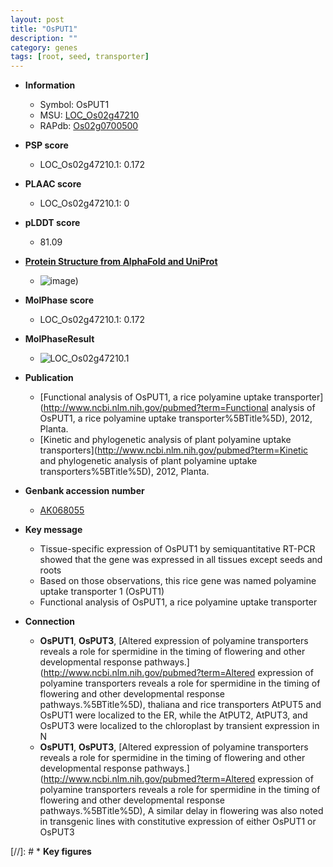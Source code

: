 ```yaml
---
layout: post
title: "OsPUT1"
description: ""
category: genes
tags: [root, seed, transporter]
---
```


* **Information**  
    + Symbol: OsPUT1  
    + MSU: [LOC_Os02g47210](http://rice.plantbiology.msu.edu/cgi-bin/ORF_infopage.cgi?orf=LOC_Os02g47210)  
    + RAPdb: [Os02g0700500](http://rapdb.dna.affrc.go.jp/viewer/gbrowse_details/irgsp1?name=Os02g0700500)  

* **PSP score**  
    + LOC_Os02g47210.1: 0.172 

* **PLAAC score**  
    + LOC_Os02g47210.1: 0 

* **pLDDT score**
    + 81.09

* **[Protein Structure from AlphaFold and UniProt](https://www.uniprot.org/uniprotkb/Q6Z8D0/entry#structure)**
    + ![image](https://ricepsp.github.io/images/Q6/AF-Q6Z8D0-F1.png))

* **MolPhase score**
    + LOC_Os02g47210.1: 0.172

* **MolPhaseResult**
    + ![LOC_Os02g47210.1](https://ricepsp.github.io/pictures/LOC_Os02g/LOC_Os02g47210.1.png)

* **Publication**  
    + [Functional analysis of OsPUT1, a rice polyamine uptake transporter](http://www.ncbi.nlm.nih.gov/pubmed?term=Functional analysis of OsPUT1, a rice polyamine uptake transporter%5BTitle%5D), 2012, Planta.
    + [Kinetic and phylogenetic analysis of plant polyamine uptake transporters](http://www.ncbi.nlm.nih.gov/pubmed?term=Kinetic and phylogenetic analysis of plant polyamine uptake transporters%5BTitle%5D), 2012, Planta.

* **Genbank accession number**  
    + [AK068055](http://www.ncbi.nlm.nih.gov/nuccore/AK068055)

* **Key message**  
    + Tissue-specific expression of OsPUT1 by semiquantitative RT-PCR showed that the gene was expressed in all tissues except seeds and roots
    + Based on those observations, this rice gene was named polyamine uptake transporter 1 (OsPUT1)
    + Functional analysis of OsPUT1, a rice polyamine uptake transporter

* **Connection**  
    + __OsPUT1__, __OsPUT3__, [Altered expression of polyamine transporters reveals a role for spermidine in the timing of flowering and other developmental response pathways.](http://www.ncbi.nlm.nih.gov/pubmed?term=Altered expression of polyamine transporters reveals a role for spermidine in the timing of flowering and other developmental response pathways.%5BTitle%5D),  thaliana and rice transporters AtPUT5 and OsPUT1 were localized to the ER, while the AtPUT2, AtPUT3, and OsPUT3 were localized to the chloroplast by transient expression in N
    + __OsPUT1__, __OsPUT3__, [Altered expression of polyamine transporters reveals a role for spermidine in the timing of flowering and other developmental response pathways.](http://www.ncbi.nlm.nih.gov/pubmed?term=Altered expression of polyamine transporters reveals a role for spermidine in the timing of flowering and other developmental response pathways.%5BTitle%5D),  A similar delay in flowering was also noted in transgenic lines with constitutive expression of either OsPUT1 or OsPUT3

[//]: # * **Key figures**  


